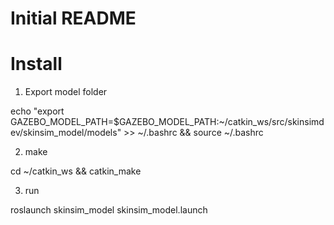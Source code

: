 # Initial README

# Install

1. Export model folder

echo "export GAZEBO_MODEL_PATH=$GAZEBO_MODEL_PATH:~/catkin_ws/src/skinsimdev/skinsim_model/models" >> ~/.bashrc &&
source ~/.bashrc

2. make

cd ~/catkin_ws &&
catkin_make

3. run

roslaunch skinsim_model skinsim_model.launch
